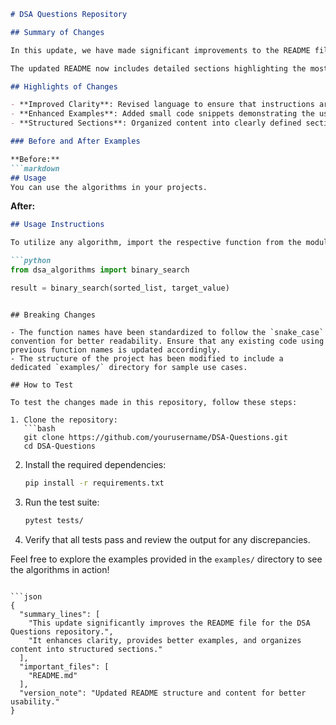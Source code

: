 ```markdown
# DSA Questions Repository

## Summary of Changes

In this update, we have made significant improvements to the README file of the DSA Questions repository. The primary goal of these changes is to enhance clarity and usability for developers engaging with the project. By providing clearer instructions and examples, we aim to facilitate a better understanding of the data structures and algorithms (DSA) questions available in this repository.

The updated README now includes detailed sections highlighting the most important features, usage instructions, and a concise overview of the repository's structure. This will help both new and experienced developers navigate the project more efficiently and find the information they need quickly.

## Highlights of Changes

- **Improved Clarity**: Revised language to ensure that instructions are straightforward and easy to follow.
- **Enhanced Examples**: Added small code snippets demonstrating the usage of key functions and algorithms.
- **Structured Sections**: Organized content into clearly defined sections for easier navigation.

### Before and After Examples

**Before:**
```markdown
## Usage
You can use the algorithms in your projects.
```

**After:**
```markdown
## Usage Instructions

To utilize any algorithm, import the respective function from the module. For example, to use the binary search algorithm:

```python
from dsa_algorithms import binary_search

result = binary_search(sorted_list, target_value)
```
```

## Breaking Changes

- The function names have been standardized to follow the `snake_case` convention for better readability. Ensure that any existing code using previous function names is updated accordingly.
- The structure of the project has been modified to include a dedicated `examples/` directory for sample use cases.

## How to Test

To test the changes made in this repository, follow these steps:

1. Clone the repository:
   ```bash
   git clone https://github.com/yourusername/DSA-Questions.git
   cd DSA-Questions
   ```

2. Install the required dependencies:
   ```bash
   pip install -r requirements.txt
   ```

3. Run the test suite:
   ```bash
   pytest tests/
   ```

4. Verify that all tests pass and review the output for any discrepancies.

Feel free to explore the examples provided in the `examples/` directory to see the algorithms in action!

```

```json
{
  "summary_lines": [
    "This update significantly improves the README file for the DSA Questions repository.",
    "It enhances clarity, provides better examples, and organizes content into structured sections."
  ],
  "important_files": [
    "README.md"
  ],
  "version_note": "Updated README structure and content for better usability."
}
```